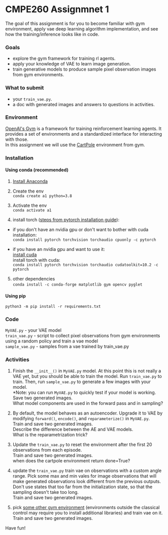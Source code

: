 # CMPE260 Assignmnet 1
The goal of this assignment is for you to become familiar with gym environment, 
apply vae deep learning algorithm implementation,
and see how the training/inference looks like in code.

### Goals 
* explore the gym framework for training rl agents.
* apply your knowledge of VAE to learn image generation.
* train generative models to produce sample pixel observation images from gym environments.

### What to submit
* your `train_vae.py`.
* a doc with generated images and answers to questions in activities.

### Environment
[OpenAI's Gym](https://gym.openai.com/) is a framework for training reinforcement 
learning agents. It provides a set of environments and a
standardized interface for interacting with those.   
In this assignment we will use the [CartPole](https://gym.openai.com/envs/CartPole-v1/) environment from gym.

### Installation

#### Using conda (recommended)    
1. [Install Anaconda](https://www.anaconda.com/products/individual)

2. Create the env    
`conda create a1 python=3.8` 

3. Activate the env     
`conda activate a1`    

4. install torch ([steps from pytorch installation guide](https://pytorch.org/)):    
- if you don't have an nvidia gpu or don't want to bother with cuda installation:    
`conda install pytorch torchvision torchaudio cpuonly -c pytorch`    
  
- if you have an nvidia gpu and want to use it:    
[install cuda](https://docs.nvidia.com/cuda/index.html)   
install torch with cuda:   
`conda install pytorch torchvision torchaudio cudatoolkit=10.2 -c pytorch`

5. other dependencies   
`conda install -c conda-forge matplotlib gym opencv pyglet`

#### Using pip
`python3 -m pip install -r requirements.txt`

### Code
`MyVAE.py` - your VAE model   
`train_vae.py` - script to collect pixel observations from gym environments using a random policy and train a vae model     
`sample_vae.py` - samples from a vae trained by train_vae.py    


### Activities

1. Finish the `__init__()` in `MyVAE.py` model.
At this point this is not really a VAE yet, but you should be able 
to train the model. Run `train_vae.py` to train. 
Then, run `sample_vae.py` to generate a few images with your model.   
*Note: you can run `MyVAE.py` to quickly test if your model is working.      
Save two generated images.   
What model components are used in the forward pass and in sampling?    


2. By default, the model behaves as an autoencoder. Upgrade it to 
VAE by modifying `forward()`, `encode()`, and `reparameterize()` 
in `MyVAE.py`.   
Train and save two generated images.      
Describe the difference between the AE and VAE models.   
What is the reparametrization trick?


3. Update the `train_vae.py` to reset 
the environment after the first 20 observations from each episode.    
Train and save two generated images.   
when does the cartpole environment return done=True?

 
4. update the `train_vae.py` train vae on 
observations with a custom angle range. Pick some max and min vales for image observations that
will make generated observations look different from the previous outputs. Don't use states that 
too far from the initialization state, so that the sampling doesn't take too long.    
Train and save two generated images.


5. pick [some other gym environment]((https://gym.openai.com/envs/#classic_control)) 
(environments outside the classical control may require you to install additional libraries) 
and train vae on it.    
Train and save two generated images.


Have fun!